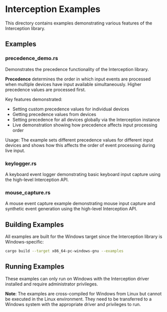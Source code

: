 # Interception Examples

This directory contains examples demonstrating various features of the Interception library.

## Examples

### precedence_demo.rs
Demonstrates the precedence functionality of the Interception library. 

**Precedence** determines the order in which input events are processed when multiple devices have input available simultaneously. Higher precedence values are processed first.

Key features demonstrated:
- Setting custom precedence values for individual devices
- Getting precedence values from devices
- Setting precedence for all devices globally via the Interception instance
- Live demonstration showing how precedence affects input processing order

Usage: The example sets different precedence values for different input devices and shows how this affects the order of event processing during live input.

### keylogger.rs
A keyboard event logger demonstrating basic keyboard input capture using the high-level Interception API.

### mouse_capture.rs
A mouse event capture example demonstrating mouse input capture and synthetic event generation using the high-level Interception API.

## Building Examples

All examples are built for the Windows target since the Interception library is Windows-specific:

```bash
cargo build --target x86_64-pc-windows-gnu --examples
```

## Running Examples

These examples can only run on Windows with the Interception driver installed and require administrator privileges.

**Note**: The examples are cross-compiled for Windows from Linux but cannot be executed in the Linux environment. They need to be transferred to a Windows system with the appropriate driver and privileges to run.